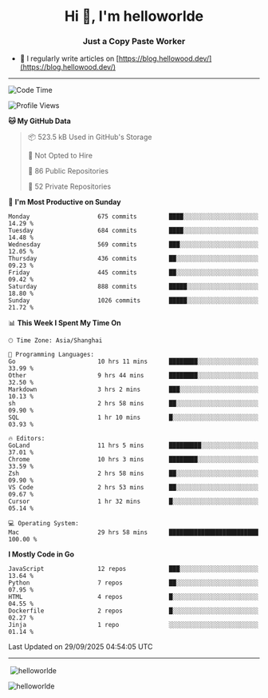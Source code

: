 <h1 align="center">Hi 👋, I'm helloworlde</h1>
<h3 align="center">Just a Copy Paste Worker</h3>

- 📝 I regularly write articles on [https://blog.hellowood.dev/](https://blog.hellowood.dev/)

<hr>


<!--START_SECTION:waka-->
![Code Time](http://img.shields.io/badge/Code%20Time-12%2C677%20hrs%2023%20mins-blue)

![Profile Views](http://img.shields.io/badge/Profile%20Views-0-blue)

**🐱 My GitHub Data** 

> 📦 523.5 kB Used in GitHub's Storage 
 > 
> 🚫 Not Opted to Hire
 > 
> 📜 86 Public Repositories 
 > 
> 🔑 52 Private Repositories 
 > 
📅 **I'm Most Productive on Sunday** 

```text
Monday                   675 commits         ████░░░░░░░░░░░░░░░░░░░░░   14.29 % 
Tuesday                  684 commits         ████░░░░░░░░░░░░░░░░░░░░░   14.48 % 
Wednesday                569 commits         ███░░░░░░░░░░░░░░░░░░░░░░   12.05 % 
Thursday                 436 commits         ██░░░░░░░░░░░░░░░░░░░░░░░   09.23 % 
Friday                   445 commits         ██░░░░░░░░░░░░░░░░░░░░░░░   09.42 % 
Saturday                 888 commits         █████░░░░░░░░░░░░░░░░░░░░   18.80 % 
Sunday                   1026 commits        █████░░░░░░░░░░░░░░░░░░░░   21.72 % 
```


📊 **This Week I Spent My Time On** 

```text
🕑︎ Time Zone: Asia/Shanghai

💬 Programming Languages: 
Go                       10 hrs 11 mins      ████████░░░░░░░░░░░░░░░░░   33.99 % 
Other                    9 hrs 44 mins       ████████░░░░░░░░░░░░░░░░░   32.50 % 
Markdown                 3 hrs 2 mins        ███░░░░░░░░░░░░░░░░░░░░░░   10.13 % 
sh                       2 hrs 58 mins       ██░░░░░░░░░░░░░░░░░░░░░░░   09.90 % 
SQL                      1 hr 10 mins        █░░░░░░░░░░░░░░░░░░░░░░░░   03.93 % 

🔥 Editors: 
GoLand                   11 hrs 5 mins       █████████░░░░░░░░░░░░░░░░   37.01 % 
Chrome                   10 hrs 3 mins       ████████░░░░░░░░░░░░░░░░░   33.59 % 
Zsh                      2 hrs 58 mins       ██░░░░░░░░░░░░░░░░░░░░░░░   09.90 % 
VS Code                  2 hrs 53 mins       ██░░░░░░░░░░░░░░░░░░░░░░░   09.67 % 
Cursor                   1 hr 32 mins        █░░░░░░░░░░░░░░░░░░░░░░░░   05.14 % 

💻 Operating System: 
Mac                      29 hrs 58 mins      █████████████████████████   100.00 % 
```

**I Mostly Code in Go** 

```text
JavaScript               12 repos            ███░░░░░░░░░░░░░░░░░░░░░░   13.64 % 
Python                   7 repos             ██░░░░░░░░░░░░░░░░░░░░░░░   07.95 % 
HTML                     4 repos             █░░░░░░░░░░░░░░░░░░░░░░░░   04.55 % 
Dockerfile               2 repos             █░░░░░░░░░░░░░░░░░░░░░░░░   02.27 % 
Jinja                    1 repo              ░░░░░░░░░░░░░░░░░░░░░░░░░   01.14 % 
```




 Last Updated on 29/09/2025 04:54:05 UTC
<!--END_SECTION:waka-->

<hr>
<p>
  &nbsp;<img align="center" src="https://github-readme-stats.vercel.app/api?username=helloworlde&show_icons=true&locale=en" alt="helloworlde" />
</p>

<p>
  <img align="center" src="https://github-readme-streak-stats.herokuapp.com/?user=helloworlde&" alt="helloworlde" />
</p>

